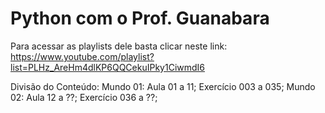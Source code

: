 # Python com o Prof. Guanabara

Para acessar as playlists dele basta clicar neste link: https://www.youtube.com/playlist?list=PLHz_AreHm4dlKP6QQCekuIPky1CiwmdI6

Divisão do Conteúdo:
    Mundo 01: 
    Aula 01 a 11;
    Exercício 003 a 035;
    Mundo 02:
    Aula 12 a ??;
    Exercício 036 a ??;
